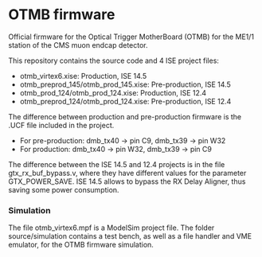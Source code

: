  OTMB firmware
================================================================
Official firmware for the Optical Trigger MotherBoard (OTMB) for
the ME1/1 station of the CMS muon endcap detector.

This repository contains the source code and 4 ISE project files:
- otmb_virtex6.xise: Production, ISE 14.5
- otmb_preprod_145/otmb_prod_145.xise: Pre-production, ISE 14.5
- otmb_prod_124/otmb_prod_124.xise: Production, ISE 12.4
- otmb_preprod_124/otmb_prod_124.xise: Pre-production, ISE 12.4

The difference between production and pre-production firmware is
the .UCF file included in the project. 
- For pre-production: dmb_tx40 -> pin C9,  dmb_tx39 -> pin W32
- For production:     dmb_tx40 -> pin W32, dmb_tx39 -> pin C9

The difference between the ISE 14.5 and 12.4 projects is in the file
gtx_rx_buf_bypass.v, where they have different values for the
parameter GTX_POWER_SAVE. 
ISE 14.5 allows to bypass the RX Delay Aligner, thus saving some
power consumption.

### Simulation
The file otmb_virtex6.mpf is a ModelSim project file.
The folder source/simulation contains a test bench, as well as a
file handler and VME emulator, for the OTMB firmware simulation.